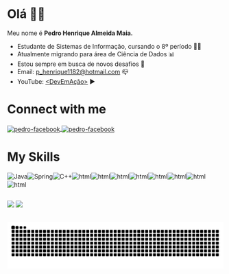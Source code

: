 # Olá 👋🏽
Meu nome é **Pedro Henrique Almeida Maia.**

- Estudante de Sistemas de Informação, cursando o 8º período 👨‍🎓
- Atualmente migrando para área de Ciência de Dados 📊
- Estou sempre em busca de novos desafios 🚀
- Email: p_henrique1182@hotmail.com 📪
- YouTube: <a href = "https://youtube.com/channel/UCW49F45P0yyFQttOQxKsY7g/"><DevEmAção></a> ▶

# Connect with me
<a href = "https://www.facebook.com/pedrohenrique.almeida.5030/" target="-blank">
<img align="center" alt="pedro-facebook" height="30" width="40" src="https://cdn.jsdelivr.net/gh/devicons/devicon/icons/facebook/facebook-original.svg" style="max-width:100%;">
</a>

<a href = "https://www.linkedin.com/in/pedro-henrique-almeida-maia-46a610180/" target="-blank">
<img align="center" alt="pedro-facebook" height="30" width="40" src="https://cdn.jsdelivr.net/gh/devicons/devicon/icons/linkedin/linkedin-original.svg" style="max-width:100%;">
</a>

# My Skills
<img align="center" alt="Java" height="40" width="50" src="https://cdn.jsdelivr.net/gh/devicons/devicon/icons/java/java-original-wordmark.svg" style="max-width:100%;"><img align="center" alt="Spring" height="40" width="50" src="https://cdn.jsdelivr.net/gh/devicons/devicon/icons/spring/spring-original-wordmark.svg" style="max-width:100%;"><img align="center" alt="C++" height="40" width="50" src="https://cdn.jsdelivr.net/gh/devicons/devicon/icons/cplusplus/cplusplus-original.svg" style="max-width:100%;"><img align="center" alt="html" height="40" width="50" src="https://cdn.jsdelivr.net/gh/devicons/devicon/icons/html5/html5-original.svg" style="max-width:100%;"><img align="center" alt="html" height="40" width="50" src="https://cdn.jsdelivr.net/gh/devicons/devicon/icons/css3/css3-original.svg" style="max-width:100%;"><img align="center" alt="html" height="40" width="50" src="https://cdn.jsdelivr.net/gh/devicons/devicon/icons/javascript/javascript-original.svg" style="max-width:100%;"><img align="center" alt="html" height="40" width="50" src="https://cdn.jsdelivr.net/gh/devicons/devicon/icons/bootstrap/bootstrap-original.svg" style="max-width:100%;"><img align="center" alt="html" height="40" width="50" src="https://cdn.jsdelivr.net/gh/devicons/devicon/icons/figma/figma-original.svg" style="max-width:100%;"><img align="center" alt="html" height="40" width="50" img src="https://cdn.jsdelivr.net/gh/devicons/devicon/icons/git/git-original.svg" style="max-width:100%;"><img align="center" alt="html" height="40" width="50" img src="https://cdn.jsdelivr.net/gh/devicons/devicon/icons/oracle/oracle-original.svg" style="max-width:100%;"><img align="center" alt="html" height="40" width="50" img src="https://cdn.jsdelivr.net/gh/devicons/devicon/icons/mysql/mysql-original-wordmark.svg" style="max-width:100%;">
  
##
<img height="180em" src="https://github-readme-stats.vercel.app/api?username=pedroAlmeidaDev&show_icons=true&theme=midnight-purple&include_all_commits=true&count_private=true"/> <img height="180em" src="https://github-readme-stats.vercel.app/api/top-langs/?username=pedroAlmeidaDev&layout=compact&langs_count=7&theme=midnight-purple"/>
##

![Snake animation](https://github.com/pedroAlmeidaDev/pedroAlmeidaDev/blob/output/github-contribution-grid-snake.svg)
